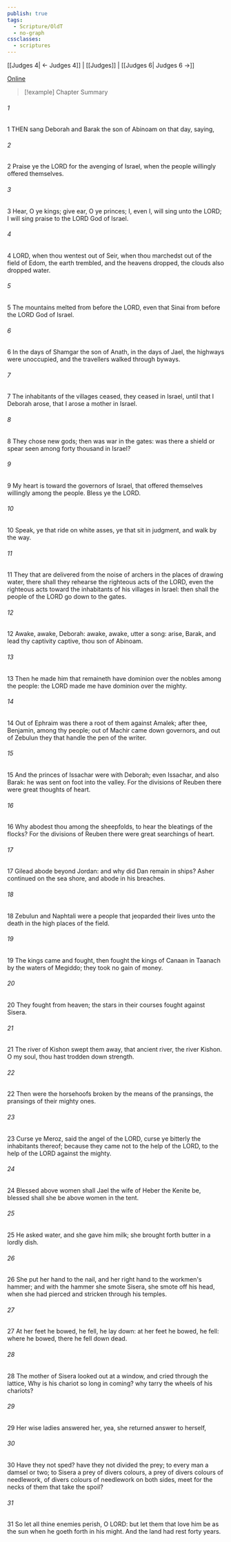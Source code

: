 ```yaml
---
publish: true
tags:
  - Scripture/OldT
  - no-graph
cssclasses:
  - scriptures
---
```

[[Judges 4| ← Judges 4]] | [[Judges]] | [[Judges 6| Judges 6 →]]

[Online](https://churchofjesuschrist.org/study/scriptures/ot/judg/5?lang=eng)

>[!example] Chapter Summary
>
###### 1
1 THEN sang Deborah and Barak the son of Abinoam on that day, saying,
###### 2
2 Praise ye the LORD for the avenging of Israel, when the people willingly offered themselves.
###### 3
3 Hear, O ye kings; give ear, O ye princes; I, even I, will sing unto the LORD; I will sing praise to the LORD God of Israel.
###### 4
4 LORD, when thou wentest out of Seir, when thou marchedst out of the field of Edom, the earth trembled, and the heavens dropped, the clouds also dropped water.
###### 5
5 The mountains melted from before the LORD, even that Sinai from before the LORD God of Israel.
###### 6
6 In the days of Shamgar the son of Anath, in the days of Jael, the highways were unoccupied, and the travellers walked through byways.
###### 7
7 The inhabitants of the villages ceased, they ceased in Israel, until that I Deborah arose, that I arose a mother in Israel.
###### 8
8 They chose new gods; then was war in the gates: was there a shield or spear seen among forty thousand in Israel?
###### 9
9 My heart is toward the governors of Israel, that offered themselves willingly among the people.  Bless ye the LORD.
###### 10
10 Speak, ye that ride on white asses, ye that sit in judgment, and walk by the way.
###### 11
11 They that are delivered from the noise of archers in the places of drawing water, there shall they rehearse the righteous acts of the LORD, even the righteous acts toward the inhabitants of his villages in Israel: then shall the people of the LORD go down to the gates.
###### 12
12 Awake, awake, Deborah: awake, awake, utter a song: arise, Barak, and lead thy captivity captive, thou son of Abinoam.
###### 13
13 Then he made him that remaineth have dominion over the nobles among the people: the LORD made me have dominion over the mighty.
###### 14
14 Out of Ephraim was there a root of them against Amalek; after thee, Benjamin, among thy people; out of Machir came down governors, and out of Zebulun they that handle the pen of the writer.
###### 15
15 And the princes of Issachar were with Deborah; even Issachar, and also Barak: he was sent on foot into the valley.  For the divisions of Reuben there were great thoughts of heart.
###### 16
16 Why abodest thou among the sheepfolds, to hear the bleatings of the flocks?  For the divisions of Reuben there were great searchings of heart.
###### 17
17 Gilead abode beyond Jordan: and why did Dan remain in ships?  Asher continued on the sea shore, and abode in his breaches.
###### 18
18 Zebulun and Naphtali were a people that jeoparded their lives unto the death in the high places of the field.
###### 19
19 The kings came and fought, then fought the kings of Canaan in Taanach by the waters of Megiddo; they took no gain of money.
###### 20
20 They fought from heaven; the stars in their courses fought against Sisera.
###### 21
21 The river of Kishon swept them away, that ancient river, the river Kishon.  O my soul, thou hast trodden down strength.
###### 22
22 Then were the horsehoofs broken by the means of the pransings, the pransings of their mighty ones.
###### 23
23 Curse ye Meroz, said the angel of the LORD, curse ye bitterly the inhabitants thereof; because they came not to the help of the LORD, to the help of the LORD against the mighty.
###### 24
24 Blessed above women shall Jael the wife of Heber the Kenite be, blessed shall she be above women in the tent.
###### 25
25 He asked water, and she gave him milk; she brought forth butter in a lordly dish.
###### 26
26 She put her hand to the nail, and her right hand to the workmen's hammer; and with the hammer she smote Sisera, she smote off his head, when she had pierced and stricken through his temples.
###### 27
27 At her feet he bowed, he fell, he lay down: at her feet he bowed, he fell: where he bowed, there he fell down dead.
###### 28
28 The mother of Sisera looked out at a window, and cried through the lattice, Why is his chariot so long in coming?  why tarry the wheels of his chariots?
###### 29
29 Her wise ladies answered her, yea, she returned answer to herself,
###### 30
30 Have they not sped?  have they not divided the prey; to every man a damsel or two; to Sisera a prey of divers colours, a prey of divers colours of needlework, of divers colours of needlework on both sides, meet for the necks of them that take the spoil?
###### 31
31 So let all thine enemies perish, O LORD: but let them that love him be as the sun when he goeth forth in his might.  And the land had rest forty years.



